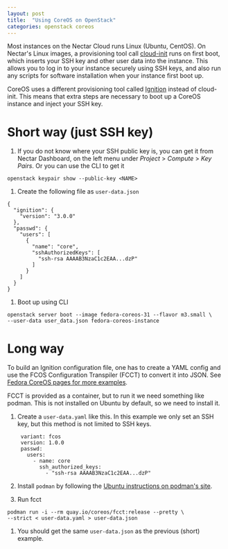 ```yaml
---
layout: post
title:  "Using CoreOS on OpenStack"
categories: openstack coreos
---
```


Most instances on the Nectar Cloud runs Linux (Ubuntu, CentOS). On Nectar's
Linux images, a provisioning tool call [cloud-init](https://coreos.com/ignition/docs/latest/) runs on first boot, which
inserts your SSH key and other user data into the instance. This allows you to
log in to your instance securely using SSH keys, and also run any scripts for
software installation when your instance first boot up.

CoreOS uses a different provisioning tool called
[Ignition](https://coreos.com/ignition/docs/latest/) instead of cloud-init. This
means that extra steps are necessary to boot up a CoreOS instance and inject
your SSH key.

# Short way (just SSH key)

1. If you do not know where your SSH public key is, you can get it from Nectar
   Dashboard, on the left menu under *Project* > *Compute* > *Key Pairs*. Or you
can use the CLI to get it
```
openstack keypair show --public-key <NAME>
```

1. Create the following file as `user-data.json`
```
{
  "ignition": {
    "version": "3.0.0"
  },
  "passwd": {
    "users": [
      {
        "name": "core",
        "sshAuthorizedKeys": [
          "ssh-rsa AAAAB3NzaC1c2EAA...dzP"
        ]
      }
    ]
  }
}
```

1. Boot up using CLI
```
openstack server boot --image fedora-coreos-31 --flavor m3.small \
--user-data user_data.json fedora-coreos-instance
```


# Long way

To build an Ignition configuration file, one has to create a YAML config and
use the FCOS Configuration Transpiler (FCCT) to convert it into JSON. See
[Fedora CoreOS pages for more
examples](https://docs.fedoraproject.org/en-US/fedora-coreos/producing-ign/).

FCCT is provided as a container, but to run it we need something like podman.
This is not installed on Ubuntu by default, so we need to install it.

1. Create a `user-data.yaml` like this. In this example we only set an SSH key,
   but this method is not limited to SSH keys.

        variant: fcos
        version: 1.0.0
        passwd:
          users:
            - name: core
              ssh_authorized_keys:
                - "ssh-rsa AAAAB3NzaC1c2EAA...dzP"

1. Install `podman` by following the [Ubuntu
   instructions on podman's
site](https://podman.io/getting-started/installation.html).

1. Run fcct
```
podman run -i --rm quay.io/coreos/fcct:release --pretty \
--strict < user-data.yaml > user-data.json
```

1. You should get the same `user-data.json` as the previous (short) example.
